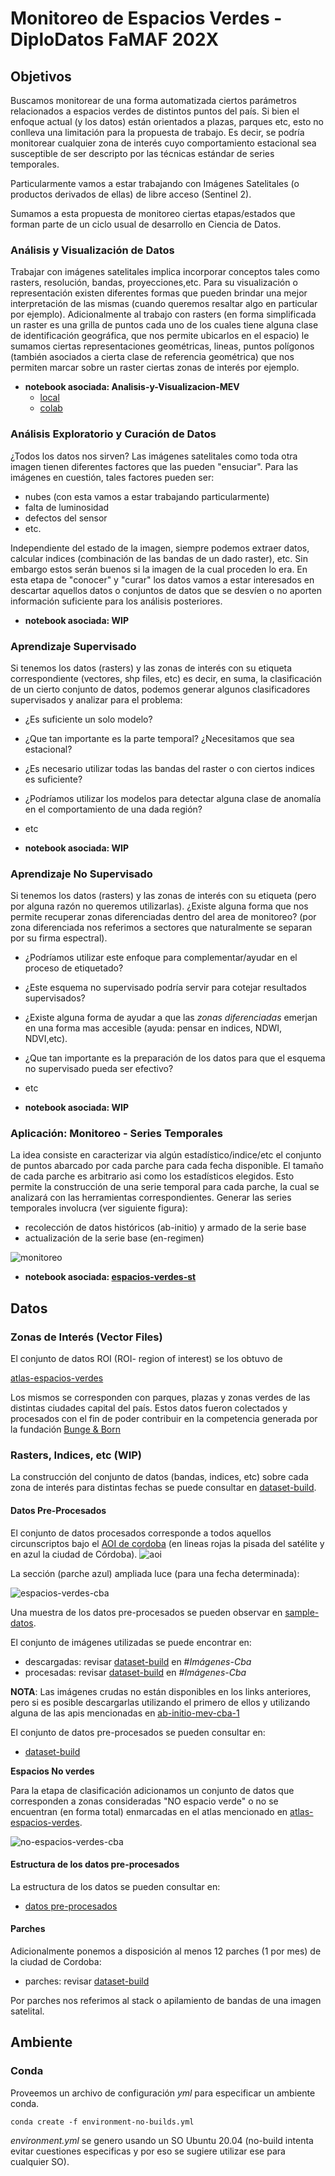 # Monitoreo de Espacios Verdes - DiploDatos FaMAF 202X

## Objetivos

Buscamos monitorear de una forma automatizada ciertos parámetros 
relacionados a espacios verdes de distintos puntos del país. Si bien el 
enfoque actual (y los datos) están orientados a plazas, parques etc, esto 
no conlleva una limitación para la propuesta de trabajo. Es decir, se 
podría monitorear cualquier zona de interés cuyo comportamiento estacional
sea susceptible de ser descripto por las técnicas estándar de series temporales.

Particularmente vamos a estar trabajando con Imágenes Satelitales (o productos derivados de ellas) de libre acceso (Sentinel 2).

Sumamos a esta propuesta de monitoreo ciertas etapas/estados que forman parte
de un ciclo usual de desarrollo en Ciencia de Datos.

### Análisis y Visualización de Datos

Trabajar con imágenes satelitales implica incorporar conceptos tales como
rasters, resolución, bandas, proyecciones,etc. Para su visualización o representación existen diferentes formas que pueden brindar una mejor interpretación de las mismas (cuando queremos resaltar algo en particular por ejemplo).
Adicionalmente al trabajo con rasters (en forma simplificada un raster es una grilla de puntos cada uno de los cuales tiene alguna clase de identificación geográfica, que nos permite ubicarlos en el espacio) le sumamos ciertas representaciones geométricas, lineas, puntos polígonos (también asociados a cierta clase de referencia geométrica) que nos permiten marcar sobre un raster ciertas zonas de interés por ejemplo.

- **notebook asociada: Analisis-y-Visualizacion-MEV**
    - [local](./notebooks-tp/Analisis-y-Visualizacion-MEV-TP.ipynb)
    - [colab](https://colab.research.google.com/drive/1ng4nQs86cx_qK0C0BJwkSsKQ9YVrqVoz#scrollTo=YvZeor7MOwoL)

### Análisis Exploratorio y Curación de Datos

¿Todos los datos nos sirven? Las imágenes satelitales como toda otra imagen tienen
diferentes factores que las pueden "ensuciar". Para las imágenes en cuestión, tales
factores pueden ser:
- nubes (con esta vamos a estar trabajando particularmente)
- falta de luminosidad
- defectos del sensor
- etc.

Independiente del estado de la imagen, siempre podemos extraer datos, calcular indices (combinación de las bandas de un dado raster), etc. Sin embargo estos serán buenos si la imagen de la cual proceden lo era.
En esta etapa de "conocer" y "curar" los datos vamos a estar interesados en descartar aquellos datos o conjuntos de datos que se desvíen o no aporten información suficiente para los análisis posteriores.

- **notebook asociada: WIP**

### Aprendizaje Supervisado

Si tenemos los datos (rasters) y las zonas de interés con su etiqueta correspondiente (vectores, shp files, etc) es decir, en suma,  la clasificación de un cierto conjunto de datos, podemos generar algunos clasificadores supervisados y analizar para el problema:

- ¿Es suficiente un solo modelo?
- ¿Que tan importante es la parte temporal? ¿Necesitamos que sea estacional?
- ¿Es necesario utilizar todas las bandas del raster o con ciertos indices es suficiente?
- ¿Podríamos utilizar los modelos para detectar alguna clase de anomalía en el comportamiento de una dada región?
- etc

- **notebook asociada: WIP**

### Aprendizaje No Supervisado

Si tenemos los datos (rasters) y las zonas de interés con su etiqueta (pero por alguna razón no queremos utilizarlas). ¿Existe alguna forma que nos permite recuperar zonas diferenciadas dentro del area de monitoreo? (por zona diferenciada nos referimos a sectores que naturalmente se separan por su firma espectral). 
- ¿Podríamos utilizar este enfoque para complementar/ayudar en el proceso de etiquetado?
- ¿Este esquema no supervisado podría servir para cotejar resultados supervisados?
- ¿Existe alguna forma de ayudar a que las _zonas diferenciadas_ emerjan en una forma mas accesible (ayuda: pensar en indices, NDWI, NDVI,etc).
- ¿Que tan importante es la preparación de los datos para que el esquema no supervisado pueda ser efectivo?
- etc
 
 - **notebook asociada: WIP**

### Aplicación: Monitoreo - Series Temporales

La idea consiste en caracterizar via algún estadístico/indice/etc el conjunto de 
puntos abarcado por cada parche para cada fecha disponible. El tamaño de cada parche 
es arbitrario asi como los estadísticos elegidos. Esto permite la construcción de una serie temporal para cada parche, la cual se analizará con las herramientas correspondientes. 
Generar las series temporales involucra (ver siguiente figura): 
- recolección de datos históricos (ab-initio) y armado de la serie base
- actualización de la serie base (en-regimen)

![monitoreo](./data/media/monitoreo-wbackground.svg)


- **notebook asociada: [espacios-verdes-st](/notebooks/ab-initio-mev-cba-4.ipynb)**

## Datos


### Zonas de Interés (Vector Files)

El conjunto de datos ROI (ROI- region of interest) se los obtuvo de

[atlas-espacios-verdes](https://github.com/bitsandbricks/atlas_espacios_verdes)

Los mismos se corresponden con parques, plazas y zonas verdes de las distintas ciudades capital del país. Estos datos fueron colectados y procesados con el fin de poder contribuir en la competencia generada por la fundación [Bunge & Born](https://www.fundacionbyb.org/atlas-espacios-verdes-argentina)


### Rasters, Indices, etc (WIP)

La construcción del conjunto de datos (bandas, indices, etc) sobre cada zona de interés para distintas fechas se puede consultar en [dataset-build](data/ab-initio-dataset-build.md).

#### Datos Pre-Procesados

El conjunto de datos procesados corresponde a todos aquellos circunscriptos bajo el [AOI de cordoba](./data/cba/cordoba.geojson) (en lineas rojas la pisada del satélite y en azul la ciudad de Córdoba).
 ![aoi](data/media/zona-interes-cba.png)

La sección (parche azul) ampliada luce (para una fecha determinada):

![espacios-verdes-cba](./data/media/cba-espacios-TCI.png)

Una muestra de los datos pre-procesados se pueden observar en  [sample-datos](data/cba/espacios-verdes-dataset-sample.csv).

El conjunto de imágenes utilizadas se puede encontrar en:
- descargadas: revisar [dataset-build](data/ab-initio-dataset-build.md) en #_Imágenes-Cba_
- procesadas: revisar [dataset-build](data/ab-initio-dataset-build.md) en #_Imágenes-Cba_

__NOTA__: Las imágenes crudas no están disponibles en los links anteriores, pero si es posible descargarlas utilizando el primero de ellos y utilizando alguna de las apis mencionadas en [ab-initio-mev-cba-1](./ab-initio-mev-cba-1.ipynb)

El conjunto de datos pre-procesados se pueden consultar en:
- [dataset-build](data/ab-initio-dataset-build.md)

__Espacios No verdes__

Para la etapa de clasificación adicionamos un conjunto de datos que corresponden a zonas consideradas "NO espacio verde" o no se encuentran (en forma total) enmarcadas en el atlas mencionado en [atlas-espacios-verdes](https://github.com/bitsandbricks/atlas_espacios_verdes).

![no-espacios-verdes-cba](./data/media/cba-all-spaces-TCI.jpg)


#### Estructura de los datos pre-procesados

La estructura de los datos se pueden consultar en:
- [datos pre-procesados](./data/estructura-datos.md) 

#### Parches

Adicionalmente ponemos a disposición al menos 12 parches (1 por mes) de la ciudad de Cordoba:
- parches: revisar [dataset-build](data/ab-initio-dataset-build.md)

Por parches nos referimos al stack o apilamiento de bandas de una imagen satelital.


## Ambiente

### Conda

Proveemos un archivo de configuración _yml_ para especificar un ambiente conda.

``` conda create -f environment-no-builds.yml ``` 

_environment.yml_ se genero usando un SO Ubuntu 20.04 (no-build intenta evitar cuestiones especificas y por eso se sugiere utilizar ese para cualquier SO).